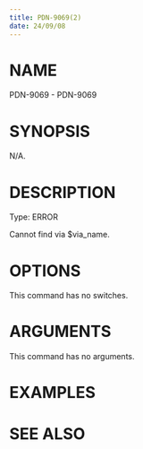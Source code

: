 ```yaml
---
title: PDN-9069(2)
date: 24/09/08
---
```


# NAME

PDN-9069 - PDN-9069

# SYNOPSIS

N/A.

# DESCRIPTION

Type: ERROR

Cannot find via $via_name.

# OPTIONS

This command has no switches.

# ARGUMENTS

This command has no arguments.

# EXAMPLES

# SEE ALSO
